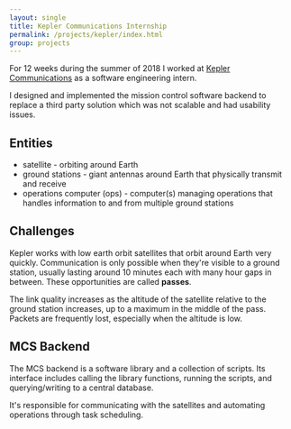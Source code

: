 ```yaml
---
layout: single
title: Kepler Communications Internship
permalink: /projects/kepler/index.html
group: projects
---
```


For 12 weeks during the summer of 2018
I worked at <a href="http://www.keplercommunications.com/">Kepler Communications</a>
as a software engineering intern.

I designed and implemented the mission control software backend
to replace a third party solution which was not scalable and had usability issues.

## Entities

- satellite - orbiting around Earth
- ground stations - giant antennas around Earth that physically transmit and receive</li>
- operations computer (ops) - computer(s) managing operations that handles information to
    and from multiple ground stations
    
## Challenges

Kepler works with low earth orbit satellites that orbit around Earth very quickly.
Communication is only possible when they're visible to a ground station, usually
lasting around 10 minutes each with many hour gaps in between.
These opportunities are called **passes**.
        
The link quality increases as the altitude of the satellite relative to the ground
station increases, up to a maximum in the middle of the pass. Packets are frequently
lost, especially when the altitude is low.

## MCS Backend

The MCS backend is a software library and a collection of scripts. Its interface includes
calling the library functions, running the scripts, and querying/writing to a central
database.

It's responsible for communicating with the satellites and automating operations
through task scheduling.